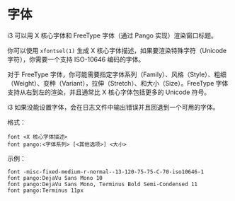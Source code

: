 # 字体

i3 可以用 X 核心字体和 FreeType 字体（通过 Pango 实现）渲染窗口标题。

你可以使用 `xfontsel(1)` 生成 X 核心字体描述，如果要渲染特殊字符（Unicode 字符），你需要一个支持 ISO-10646 编码的字体。

对于 FreeType 字体，你可能需要指定字体系列（Family）、风格（Style）、粗细（Weight）、变种（Variant），拉伸（Stretch）、和大小（Size）。FreeType 字体支持从右到左的渲染，并且通常比 X 核心字体包括更多的 Unicode 符号。

i3 如果没能设置字体，会在日志文件中输出错误并且回退到一个可用的字体。

格式：
```
font <X 核心字体描述>
font pango:<字体系列> [<其他选项>] <大小>
```

示例：
```
font -misc-fixed-medium-r-normal--13-120-75-75-C-70-iso10646-1
font pango:DejaVu Sans Mono 10
font pango:DejaVu Sans Mono, Terminus Bold Semi-Condensed 11
font pango:Terminus 11px
```
